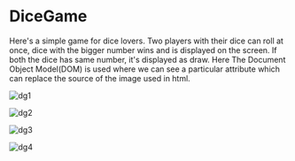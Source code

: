# DiceGame

Here's a simple game for dice lovers.
Two players with their dice can roll at once, dice with the bigger number wins and is displayed on the screen.
If both the dice has same number, it's displayed as draw.
Here The Document Object Model(DOM) is used where we can see a particular attribute which can replace the source of the image used in html.

![dg1](https://user-images.githubusercontent.com/61384878/148027785-c33ae7c4-c45a-4c30-936d-d03ff0d14635.png)

![dg2](https://user-images.githubusercontent.com/61384878/148027800-bb1ba6da-aa3e-45c0-8fc7-db9011275b87.png)

![dg3](https://user-images.githubusercontent.com/61384878/148027818-28995b9f-b01a-4572-b4e2-b7ae45fb748c.png)

![dg4](https://user-images.githubusercontent.com/61384878/148027828-02b150ff-decf-48ef-8238-699e7b85290e.png)
